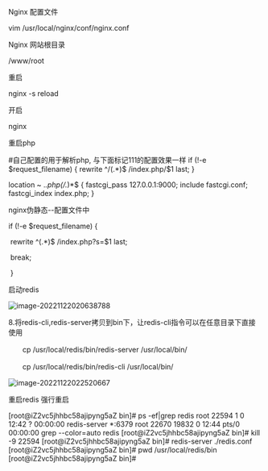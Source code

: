 Nginx 配置文件

vim /usr/local/nginx/conf/nginx.conf

Nginx 网站根目录

/www/root





重启

nginx -s reload

开启

nginx







重启php

 







#自己配置的用于解析php, 与下面标记111的配置效果一样
if (!-e $request_filename) {
     rewrite ^/(.*)$ /index.php/$1 last;
}

location ~ .*\.php(\/.*)*$ {
     fastcgi_pass   127.0.0.1:9000;
     include       fastcgi.conf;
     fastcgi_index  index.php;
}



nginx伪静态--配置文件中

if (!-e $request_filename) {

​                         rewrite ^(.*)$ /index.php?s=$1 last;

​                         break;

​            }



启动redis

![image-20221122020638788](C:\Users\86132\AppData\Roaming\Typora\typora-user-images\image-20221122020638788.png)





8.将redis-cli,redis-server拷贝到bin下，让redis-cli指令可以在任意目录下直接使用

　　cp /usr/local/redis/bin/redis-server /usr/local/bin/

　　cp /usr/local/redis/bin/redis-cli /usr/local/bin/

 

![image-20221122022520667](C:\Users\86132\AppData\Roaming\Typora\typora-user-images\image-20221122022520667.png)





重启redis 强行重启

[root@iZ2vc5jhhbc58ajipyng5aZ bin]# ps -ef|grep redis
root     22594     1  0 12:42 ?        00:00:00 redis-server *:6379
root     22670 19832  0 12:44 pts/0    00:00:00 grep --color=auto redis
[root@iZ2vc5jhhbc58ajipyng5aZ bin]# kill -9 22594
[root@iZ2vc5jhhbc58ajipyng5aZ bin]# redis-server ./redis.conf 
[root@iZ2vc5jhhbc58ajipyng5aZ bin]# pwd
/usr/local/redis/bin
[root@iZ2vc5jhhbc58ajipyng5aZ bin]# 